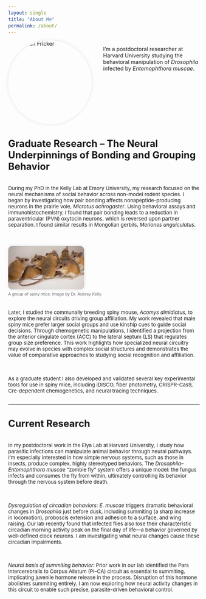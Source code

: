 ```yaml
---
layout: single
title: "About Me"
permalink: /about/
---
```


<div style="display: flex; align-items: flex-start; gap: 30px; flex-wrap: wrap; margin-bottom: 2em;">
  <img src="/assets/images/headshot.jpg" alt="Brandon Fricker" style="width: 220px; height: 220px; object-fit: cover; border-radius: 50%; box-shadow: 0 0 10px rgba(0,0,0,0.1);">
  
  <div style="flex: 1; min-width: 250px;">
    <p>I’m a postdoctoral researcher at Harvard University studying the behavioral manipulation of <em>Drosophila</em> infected by <em>Entomophthora muscae</em>.</p>
  </div>
</div>

<h2 style="font-size: 1.8em;">Graduate Research – The Neural Underpinnings of Bonding and Grouping Behavior</h2>

<div style="display: flex; flex-direction: column; gap: 1.4em; font-size: 0.95em;">

<p>During my PhD in the Kelly Lab at Emory University, my research focused on the neural mechanisms of social behavior across non-model rodent species. I began by investigating how pair bonding affects nonapeptide-producing neurons in the prairie vole, <em>Microtus ochrogaster</em>. Using behavioral assays and immunohistochemistry, I found that pair bonding leads to a reduction in paraventricular (PVN) oxytocin neurons, which is reversed upon partner separation. I found similar results in Mongolian gerbils, <em>Meriones unguiculatus</em>.</p>

<div style="display: flex; align-items: flex-start; gap: 20px; flex-wrap: wrap; margin-top: 1.2em;">

  <figure style="margin: 0;">
    <img src="/assets/images/smice.jpg" alt="Spiny mice" style="width: 200px; height: auto; border-radius: 10px; box-shadow: 0 0 10px rgba(0,0,0,0.1); flex-shrink: 0;">
    <figcaption style="font-size: 0.8em; color: #666; margin-top: 0.3em;">A group of spiny mice. Image by Dr. Aubrey Kelly.</figcaption>
  </figure>

  <div style="flex: 1; min-width: 250px;">
    <p>Later, I studied the communally breeding spiny mouse, <em>Acomys dimidiatus</em>, to explore the neural circuits driving group affiliation. My work revealed that male spiny mice prefer larger social groups and use kinship cues to guide social decisions. Through chemogenetic manipulations, I identified a projection from the anterior cingulate cortex (ACC) to the lateral septum (LS) that regulates group size preference. This work highlights how specialized neural circuitry may evolve in species with complex social structures and demonstrates the value of comparative approaches to studying social recognition and affiliation.</p>
  </div>
</div>

<p>As a graduate student I also developed and validated several key experimental tools for use in spiny mice, including iDISCO, fiber photometry, CRISPR-Cas9, Cre-dependent chemogenetics, and neural tracing techniques.</p>

</div>

---

<h2 style="font-size: 1.8em;">Current Research</h2>

<div style="display: flex; flex-direction: column; gap: 1.4em; font-size: 0.95em;">

<p>In my postdoctoral work in the Elya Lab at Harvard University, I study how parasitic infections can manipulate animal behavior through neural pathways. I’m especially interested in how simple nervous systems, such as those in insects, produce complex, highly stereotyped behaviors. The <em>Drosophila</em>–<em>Entomophthora muscae</em> “zombie fly” system offers a unique model: the fungus infects and consumes the fly from within, ultimately controlling its behavior through the nervous system before death.</p>

<p><em>Dysregulation of circadian behaviors:</em> <em>E. muscae</em> triggers dramatic behavioral changes in <em>Drosophila</em> just before dusk, including summiting (a sharp increase in locomotion), proboscis extension and adhesion to a surface, and wing raising. Our lab recently found that infected flies also lose their characteristic circadian morning activity peak on the final day of life—a behavior governed by well-defined clock neurons. I am investigating what neural changes cause these circadian impairments.</p>

<p><em>Neural basis of summiting behavior:</em> Prior work in our lab identified the Pars Intercerebralis to Corpus Allatum (PI–CA) circuit as essential to summiting, implicating juvenile hormone release in the process. Disruption of this hormone abolishes summiting entirely. I am now exploring how neural activity changes in this circuit to enable such precise, parasite-driven behavioral control.</p>

</div>
